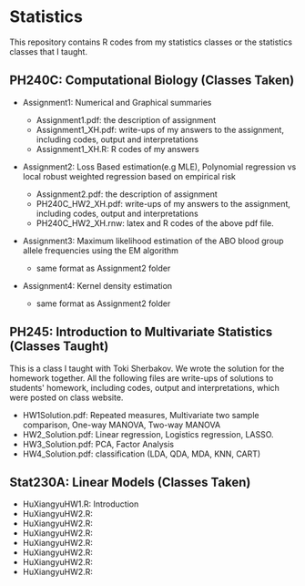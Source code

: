Statistics
==========
This repository contains R codes from my statistics classes or the statistics classes that I taught.

PH240C: Computational Biology (Classes Taken)
----------------------------------------------
* Assignment1: Numerical and Graphical summaries
   * Assignment1.pdf: the description of assignment
   * Assignment1_XH.pdf: write-ups of my answers to the assignment, including codes, output and interpretations
   * Assignment1_XH.R: R codes of my answers

* Assignment2: Loss Based estimation(e.g MLE), Polynomial regression vs local robust weighted regression based on empirical risk
   * Assignment2.pdf: the description of assignment
   * PH240C\_HW2\_XH.pdf: write-ups of my answers to the assignment, including codes, output and interpretations
   * PH240C\_HW2\_XH.rnw: latex and R codes of the above pdf file.
* Assignment3: Maximum likelihood estimation of the ABO blood group allele frequencies using the EM algorithm
   * same format as Assignment2 folder
* Assignment4: Kernel density estimation
   * same format as Assignment2 folder

PH245: Introduction to Multivariate Statistics (Classes Taught)
---------------------------------------------------------------
This is a class I taught with Toki Sherbakov. We wrote the solution for the homework together. All the following files are write-ups of solutions to students' homework, including codes, output and interpretations, which were posted on class website.
* HW1Solution.pdf: Repeated measures, Multivariate two sample comparison, One-way MANOVA, Two-way MANOVA
* HW2\_Solution.pdf: Linear regression, Logistics regression, LASSO.
* HW3\_Solution.pdf: PCA, Factor Analysis
* HW4\_Solution.pdf: classification (LDA, QDA, MDA, KNN, CART)

Stat230A: Linear Models (Classes Taken)
---------------------------------------
* HuXiangyuHW1.R: Introduction
* HuXiangyuHW2.R:
* HuXiangyuHW2.R:
* HuXiangyuHW2.R:
* HuXiangyuHW2.R:
* HuXiangyuHW2.R:
* HuXiangyuHW2.R:
* HuXiangyuHW2.R:
